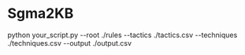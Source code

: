 # Sgma2KB
python your_script.py --root ./rules --tactics ./tactics.csv --techniques ./techniques.csv --output ./output.csv
